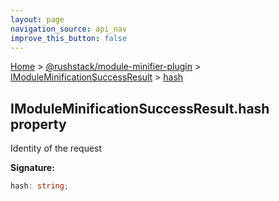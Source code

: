 ```yaml
---
layout: page
navigation_source: api_nav
improve_this_button: false
---
```



[Home](./index.md) &gt; [@rushstack/module-minifier-plugin](./module-minifier-plugin.md) &gt; [IModuleMinificationSuccessResult](./module-minifier-plugin.imoduleminificationsuccessresult.md) &gt; [hash](./module-minifier-plugin.imoduleminificationsuccessresult.hash.md)

## IModuleMinificationSuccessResult.hash property

Identity of the request

<b>Signature:</b>

```typescript
hash: string;
```
